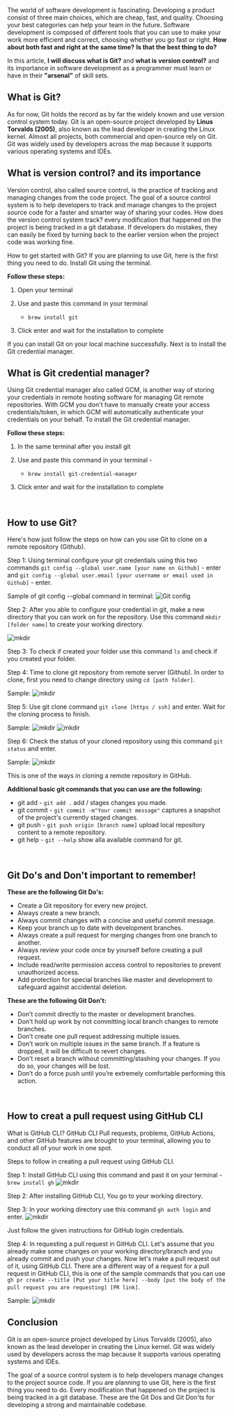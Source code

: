 The world of software development is fascinating. Developing a product consist of three main choices, which are cheap, fast, and quality. Choosing your best categories can help your team in the future. Software development is composed of different tools that you can use to make your work more efficient and correct, choosing whether you go fast or right.
**How about both fast and right at the same time?** **Is that the best thing to do?**

In this article, **I will discuss what is Git?** and **what is version control?** and its importance in software development as a programmer must learn or have in their **"arsenal"** of skill sets.


## What is Git?
As for now, Git holds the record as by far the widely known and use version control system today. Git is an open-source project developed by **Linus Torvalds (2005)**, also known as the lead developer in creating the Linux kernel. Almost all projects, both commercial and open-source rely on Git. Git was widely used by developers across the map because it supports various operating systems and IDEs.



## What is version control? and its importance
Version control, also called source control, is the practice of tracking and managing changes from the code project. The goal of a source control system is to help developers to track and manage changes to the project source code for a faster and smarter way of sharing your codes. How does the version control system track? every modification that happened on the project is being tracked in a git database. If developers do mistakes, they can easily be fixed by turning back to the earlier version when the project code was working fine.

How to get started with Git?
If you are planning to use Git, here is the first thing you need to do. Install   Git using the terminal.



**Follow these steps:**
1. Open your terminal
2. Use and paste this command in your terminal 
   * `brew install git`
   
3. Click enter and wait for the installation to complete

If you can install Git on your local machine successfully. Next is to install the Git credential manager.



## What is Git credential manager?
Using Git credential manager also called GCM, is another way of storing your credentials in remote hosting software for managing Git remote repositories. With GCM you don't have to manually create your access credentials/token, in which GCM will automatically authenticate your credentials on your behalf.
To install the Git credential manager.

**Follow these steps:**
1. In the same terminal after you install git
2. Use and paste this command in your terminal - 
   * `brew install git-credential-manager`

3. Click enter and wait for the installation to complete

<br>

## How to use Git?
Here's how just follow the steps on how can you use Git to clone on a remote repository (Github).

Step 1: Using terminal configure your git credentials using this two commands `git config --global user.name [your name on Github]` - enter and `git config --global user.email [your username or email used in Github]` - enter.

Sample of git config --global command in terminal:
![Git config](/Users/jersondayuday/jdayudayfspeed/engineers-log/assets/images/gitconfig.png "Git config")

Step 2: After you able to configure your credential in git, make a new directory that you can work on for the repository.
Use this command `mkdir [folder name]` to create your working directory.

![mkdir](/Users/jersondayuday/jdayudayfspeed/engineers-log/assets/images/mkdir.png "Make a working directory")

Step 3: To check if created your folder use this command `ls` and check if you created your folder.

Step 4: Time to clone git repository from remote server (Github). In order to clone, first you need to change directory using `cd [path folder]`.

Sample:
![mkdir](/Users/jersondayuday/jdayudayfspeed/engineers-log/assets/images/jdayudaycd.png "Make a working directory")

Step 5: Use git clone command `git clone [https / ssh]` and enter. Wait for the cloning process to finish.

Sample:
![mkdir](/Users/jersondayuday/jdayudayfspeed/engineers-log/assets/images/jdayudaygitclone.png "Make a working directory")
![mkdir](/Users/jersondayuday/jdayudayfspeed/engineers-log/assets/images/jdayudaycloning.png "Make a working directory")

Step 6: Check the status of your cloned repository using this command `git status` and enter.

Sample:
![mkdir](/Users/jersondayuday/jdayudayfspeed/engineers-log/assets/images/jdayudaygitstatus.png "Make a working directory")

This is one of the ways in cloning a remote repository in GitHub.

**Additional basic git commands that you can use are the following:**
* git add - `git add .` add / stages changes you made.
* git commit - `git commit -m"Your commit message"` captures a snapshot of the project's currently staged changes.
* git push - `git push origin [branch name]` upload local repository content to a remote repository.
* git help - `git --help` show alla available command for git.


<br>


## Git Do's and Don't important to remember!

**These are the following **Git Do's**:** 

* Create a Git repository for every new project.
* Always create a new branch.
* Always commit changes with a concise and useful commit message. 
* Keep your branch up to date with development branches.
* Always create a pull request for merging changes from one branch to another.
* Always review your code once by yourself before creating a pull request.
* Include read/write permission access control to repositories to prevent unauthorized access.
* Add protection for special branches like master and development to safeguard against accidental deletion.

**These are the following **Git Don't**:** 

* Don’t commit directly to the master or development branches.
* Don’t hold up work by not committing local branch changes to remote branches.
* Don’t create one pull request addressing multiple issues.
* Don’t work on multiple issues in the same branch. If a feature is dropped, it will be difficult to revert changes.
* Don’t reset a branch without committing/stashing your changes. If you do so, your changes will be lost.
* Don’t do a force push until you’re extremely comfortable performing this action.


<br>

## How to creat a pull request using GitHub CLI
What is GitHub CLI? GitHub CLI Pull requests, problems, GitHub Actions, and other GitHub features are brought to your terminal,
allowing you to conduct all of your work in one spot.

Steps to follow in creating a pull request using GitHub CLI.

Step 1: Install GitHub CLI using this command and past it on your terminal - `brew install gh`
![mkdir](/Users/jersondayuday/jdayudayfspeed/engineers-log/assets/images/jdayduaygh.png "Make a working directory")

Step 2: After installing GitHub CLI, You go to your working directory.

Step 3: In your working directory use this command `gh auth login` and enter.
![mkdir](/Users/jersondayuday/jdayudayfspeed/engineers-log/assets/images/jdayudayauth.png "Make a working directory")

Just follow the given instructions for GitHub login credentials.

Step 4: In requesting a pull request in GitHub CLI. Let's assume that you already make some changes on your working directory/branch and you already commit and push your changes. Now let's make a pull request out of it, using GitHub CLI.
There are a different way of a request for a pull request in GitHub CLI, this is one of the sample commands that you can use `gh pr create --title [Put your title here] --body [put the body of the pull request you are requesting] [PR link]`.

Sample:
![mkdir](/Users/jersondayuday/jdayudayfspeed/engineers-log/assets/images/jdayudayghpr.png "Make a working directory")


## Conclusion
Git is an open-source project developed by Linus Torvalds (2005), also known as the lead developer in creating the Linux kernel. Git was widely used by developers across the map because it supports various operating systems and IDEs. 

The goal of a source control system is to help developers manage changes to the project source code. If you are planning to use Git, here is the first thing you need to do. Every modification that happened on the project is being tracked in a git database. These are the Git Dos and Git Don'ts for developing a strong and maintainable codebase.
